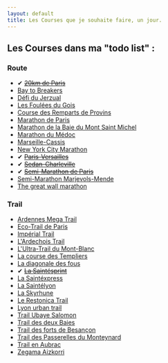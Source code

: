 ```yaml
---
layout: default
title: Les Courses que je souhaite faire, un jour.
---
```


## Les Courses dans ma "todo list" :

### Route

* ✔ <del>[20km de Paris](http://www.20kmparis.com)</del>
* [Bay to Breakers](http://baytobreakers.com)
* [Défi du Jerzual](http://defidujerzual.fr)
* [Les Foulées du Gois](http://www.lesfouleesdugois.com)
* [Course des Remparts de Provins](http://www.coursedesremparts.fr)
* [Marathon de Paris](http://www.parismarathon.com)
* [Marathon de la Baie du Mont Saint Michel](http://www.montsaintmichel-marathon.com/)
* [Marathon du Médoc](http://www.marathondumedoc.com/)
* [Marseille-Cassis](http://www.marseille-cassis.com)
* [New York City Marathon](http://www.tcsnycmarathon.org/)
* ✔ <del>[Paris-Versailles](http://www.parisversailles.com)</del>
* ✔ <del>[Sedan-Charleville](#)</del>
* ✔ <del>[Semi-Marathon de Paris](http://www.semideparis.com)</del>
* [Semi-Marathon Marjevols-Mende](http://www.marvejols-mende.org)
* [The great wall marathon](http://great-wall-marathon.com)

### Trail

* [Ardennes Mega Trail](http://www.ardennes-megatrail.com/)
* [Eco-Trail de Paris](http://www.traildeparis.com/)
* [Impérial Trail](https://www.facebook.com/imperialtrail)
* [L'Ardechois Trail](http://www.trailardechois.com/)
* [L'Ultra-Trail du Mont-Blanc](http://www.ultratrailmb.com/)
* [La course des Templiers](http://festivaldestempliers.blogspot.fr/)
* [La diagonale des fous](http://www.grandraid-reunion.com/)
* ✔ <del>[La Saintésprint](http://www.saintelyon.com)</del>
* [La Saintéxpress](http://www.saintelyon.com)
* [La Saintélyon](http://www.saintelyon.com)
* [La Skyrhune](https://www.facebook.com/skyrhune)
* [Le Restonica Trail](http://restonicatrail.fr/)
* [Lyon urban trail](http://www.lyonurbantrail.com/)
* [Trail Ubaye Salomon](http://www.athletic-club-ubaye.fr/)
* [Trail des deux Baies](http://www.traildes2baies.fr/)
* [Trail des forts de Besançon](http://www.traildesforts.com/)
* [Trail des Passerelles du Monteynard](http://trail-passerelles-monteynard.fr/)
* [Trail en Aubrac](http://www.courirenaubrac.com/)
* [Zegama Aizkorri](https://www.facebook.com/zegamaiaizkorri)
